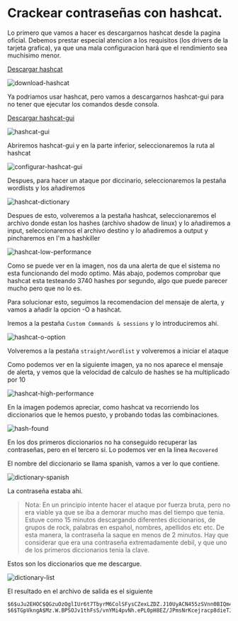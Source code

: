 # Crackear contraseñas con hashcat.

Lo primero que vamos a hacer es descargarnos hashcat desde la pagina oficial. Debemos prestar especial atencion a los requisitos (los drivers de la tarjeta grafica), ya que una mala configuracion hará que el rendimiento sea muchisimo menor.

[Descargar hashcat](https://hashcat.net/hashcat/)

![download-hashcat](assets/download-hashcat.png)

Ya podriamos usar hashcat, pero vamos a descargarnos hashcat-gui para no tener que ejecutar los comandos desde consola.

[Descargar hashcat-gui](https://hashkiller.co.uk/hashcat-gui.aspx)

![hashcat-gui](assets/hashcat-gui.png)

Abriremos hashcat-gui y en la parte inferior, seleccionaremos la ruta al hashcat


![configurar-hashcat-gui](assets/configurar-hashcat-gui.png)

Despues, para hacer un ataque por diccinario, seleccionaremos la pestaña wordlists y los añadiremos

![hashcat-dictionary](assets/hashcat-dictionary.png)

Despues de esto, volveremos a la pestaña hashcat, seleccionaremos el archivo donde estan los hashes (archivo shadow de linux) y lo añadiremos a input, seleccionaremos el archivo destino y lo añadiremos a output y pincharemos en I'm a hashkiller

![hashcat-low-performance](assets/hashcat-low-performance.png)

Como se puede ver en la imagen, nos da una alerta de que el sistema no esta funcionando del modo optimo. Más abajo, podemos comprobar que hashcat esta testeando 3740 hashes por segundo, algo que puede parecer mucho pero que no lo es.

Para solucionar esto, seguimos la recomendacion del mensaje de alerta, y vamos a añadir la opcion -O a hashcat.

Iremos a la pestaña `Custom Commands & sessions` y lo introduciremos ahi.


![hashcat-o-option](assets/hashcat-o-option.png)

Volveremos a la pestaña `straight/wordlist` y volveremos a iniciar el ataque

Como podemos ver en la siguiente imagen, ya no nos aparece el mensaje de alerta, y vemos que la velocidad de calculo de hashes se ha multiplicado por 10

![hashcat-high-performance](assets/hashcat-high-performance.png)

En la imagen podemos apreciar, como hashcat va recorriendo los diccionarios que le hemos puesto, y probando todas las combinaciones.

![hash-found](assets/hash-found.png)

En los dos primeros diccionarios no ha conseguido recuperar las contraseñas, pero en el tercero si. Lo podemos ver en la linea `Recovered`

El nombre del diccionario se llama spanish, vamos a ver lo que contiene.


![dictionary-spanish](assets/dictionary-spanish.png)

La contraseña estaba ahi.

> Nota: En un principio intente hacer el ataque por fuerza bruta, pero no era viable ya que se iba a demorar mucho mas del tiempo que tenia. Estuve como 15 minutos descargando diferentes diccionarios, de grupos de rock, palabras en español, nombres, apellidos etc etc. De esta manera, la contraseña la saque en menos de 2 minutos. Hay que considerar que era una contraseña extremadamente debil, y que uno de los primeros diccionarios tenia la clave.

Estos son los diccionarios que me descargue.


![dictionary-list](assets/dictionary-list.png)

El resultado en el archivo de salida es el siguiente

```
$6$uJu2EHOC$QGzuOzOglIUr6t7TbyrM6ColSFysCZexLZDZ.J10UyACN455zSVnn0BIQm44M8LjggYDUYsNXSaWIsmAAx1eG1:aprobado
$6$TGpVkngA$Mz.W.BPSOJv1thFsS/vnYMi4pvNh.ePL0pH8EZ/JPmsNrKcejracp8dieTJ24HzW0h0EOIWErJOd06F0CDqle1:aprobado

```
